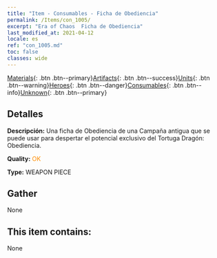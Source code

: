 ```yaml
---
title: "Item - Consumables - Ficha de Obediencia"
permalink: /Items/con_1005/
excerpt: "Era of Chaos  Ficha de Obediencia"
last_modified_at: 2021-04-12
locale: es
ref: "con_1005.md"
toc: false
classes: wide
---
```

 [Materials](/es/Items/){: .btn .btn--primary}[Artifacts](/es/Items/Artifacts/){: .btn .btn--success}[Units](/es/Items/Units/){: .btn .btn--warning}[Heroes](/es/Items/Heroes/){: .btn .btn--danger}[Consumables](/es/Items/Consumables/){: .btn .btn--info}[Unknown](/es/Items/Unknown/){: .btn .btn--primary}

## Detalles
 **Descripción:** Una ficha de Obediencia de una Campaña antigua que se puede usar para despertar el potencial exclusivo del Tortuga Dragón: Obediencia.

 **Quality:** <span style="color: #FF8C00">OK</span>

 **Type:** WEAPON PIECE

## Gather

  None

## This item contains:

  None

